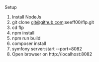 Setup

1. Install NodeJs
2. git clone git@github.com:seeff00/flp.git
3. cd flp
4. npm install
5. npm run build
6. composer install
7. symfony server:start --port=8082
8. Open browser on http://localhost:8082
